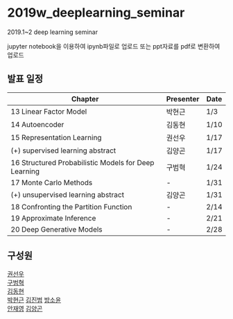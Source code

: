 # 2019w_deeplearning_seminar
2019.1~2 deep learning seminar

jupyter notebook을 이용하여 ipynb파일로 업로드
또는 ppt자료를 pdf로 변환하여 업로드

## 발표 일정

 Chapter | Presenter | Date
 ---|---|---
 13 Linear Factor Model | 박현근 | 1/3 
 14 Autoencoder  | 김동현 | 1/10 
 15 Representation Learning | 권선우 | 1/17 
 (+) supervised learning abstract | 김양곤 | 1/17
 16 Structured Probabilistic Models for Deep Learning | 구범혁 | 1/24 
 17 Monte Carlo Methods | - | 1/31 
 (+) unsupervised learning abstract | 김양곤 | 1/31 
 18 Confronting the Partition Function | - | 2/14 
 19 Approximate Inference | - | 2/21 
 20 Deep Generative Models | - | 2/28 

## 구성원
[권선우](https://github.com/sunwoo91)  
[구범혁](https://github.com/llamakoo)  
[김동현](https://github.com/henniekim)  
[박현근](https://github.com/hgeun)
[김진범](https://github.com/rubai159)
[방소윤](https://github.com/bbangso)  
[안재영](https://github.com/93ahnjy)
[김양곤](https://github.com/pixar0407)
